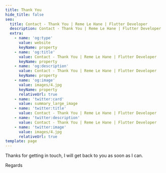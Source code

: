 ```yaml
---
title: Thank You
hide_title: false
seo:
  title: Contact - Thank You | Reme Le Hane | Flutter Developer
  description: Contact - Thank You | Reme Le Hane | Flutter Developer
  extra:
    - name: 'og:type'
      value: website
      keyName: property
    - name: 'og:title'
      value: Contact - Thank You | Reme Le Hane | Flutter Developer
      keyName: property
    - name: 'og:description'
      value: Contact - Thank You | Reme Le Hane | Flutter Developer
      keyName: property
    - name: 'og:image'
      value: images/4.jpg
      keyName: property
      relativeUrl: true
    - name: 'twitter:card'
      value: summary_large_image
    - name: 'twitter:title'
      value: Contact - Thank You | Reme Le Hane | Flutter Developer
    - name: 'twitter:description'
      value: Contact - Thank You | Reme Le Hane | Flutter Developer
    - name: 'twitter:image'
      value: images/4.jpg
      relativeUrl: true
template: page
---
```

<p>Thanks for getting in touch, I will get back to you as soon as I can.</p>

<p>Regards</p>
